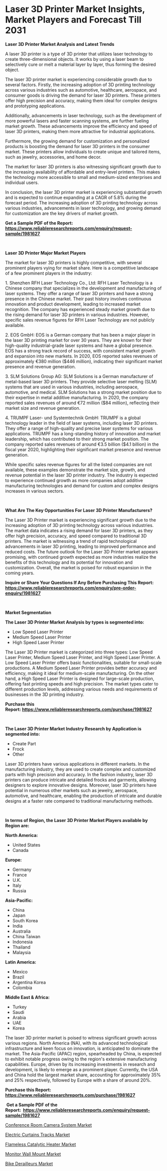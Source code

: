 <p><h1>Laser 3D Printer Market Insights, Market Players and Forecast Till 2031</h1></p><p><strong>Laser 3D Printer Market Analysis and Latest Trends</strong></p>
<p><p>A laser 3D printer is a type of 3D printer that utilizes laser technology to create three-dimensional objects. It works by using a laser beam to selectively cure or melt a material layer by layer, thus forming the desired object.</p><p>The laser 3D printer market is experiencing considerable growth due to several factors. Firstly, the increasing adoption of 3D printing technology across various industries such as automotive, healthcare, aerospace, and consumer goods is driving the demand for laser 3D printers. These printers offer high precision and accuracy, making them ideal for complex designs and prototyping applications.</p><p>Additionally, advancements in laser technology, such as the development of more powerful lasers and faster scanning systems, are further fueling market growth. These advancements improve the efficiency and speed of laser 3D printers, making them more attractive for industrial applications.</p><p>Furthermore, the growing demand for customization and personalized products is boosting the demand for laser 3D printers in the consumer market. These printers allow individuals to create unique and tailored items, such as jewelry, accessories, and home decor.</p><p>The market for laser 3D printers is also witnessing significant growth due to the increasing availability of affordable and entry-level printers. This makes the technology more accessible to small and medium-sized enterprises and individual users.</p><p>In conclusion, the laser 3D printer market is experiencing substantial growth and is expected to continue expanding at a CAGR of 5.8% during the forecast period. The increasing adoption of 3D printing technology across various industries, advancements in laser technology, and growing demand for customization are the key drivers of market growth.</p></p>
<p><strong>Get a Sample PDF of the Report:&nbsp; <a href="https://www.reliableresearchreports.com/enquiry/request-sample/1981627">https://www.reliableresearchreports.com/enquiry/request-sample/1981627</a></strong></p>
<p>&nbsp;</p>
<p><strong>Laser 3D Printer Major Market Players</strong></p>
<p><p>The market for laser 3D printers is highly competitive, with several prominent players vying for market share. Here is a competitive landscape of a few prominent players in the industry:</p><p>1. Shenzhen RFH Laser Technology Co., Ltd: RFH Laser Technology is a Chinese company that specializes in the development and manufacturing of laser systems. They offer a range of laser 3D printers and have a strong presence in the Chinese market. Their past history involves continuous innovation and product development, leading to increased market recognition. The company has experienced steady market growth due to the rising demand for laser 3D printers in various industries. However, specific sales revenue figures for RFH Laser Technology are not publicly available.</p><p>2. EOS GmbH: EOS is a German company that has been a major player in the laser 3D printing market for over 30 years. They are known for their high-quality industrial-grade laser systems and have a global presence. EOS has a strong track record of success, with consistent market growth and expansion into new markets. In 2020, EOS reported sales revenues of approximately €380 million ($446 million), indicating their significant market presence and revenue generation.</p><p>3. SLM Solutions Group AG: SLM Solutions is a German manufacturer of metal-based laser 3D printers. They provide selective laser melting (SLM) systems that are used in various industries, including aerospace, automotive, and medical. SLM Solutions has a strong market position due to their expertise in metal additive manufacturing. In 2020, the company reported sales revenues of around €72 million ($84 million), reflecting their market size and revenue generation.</p><p>4. TRUMPF Laser- und Systemtechnik GmbH: TRUMPF is a global technology leader in the field of laser systems, including laser 3D printers. They offer a range of high-quality and precise laser systems for various applications. TRUMPF has a long-standing history of innovation and market leadership, which has contributed to their strong market position. The company reported sales revenues of around €3.5 billion ($4.1 billion) in the fiscal year 2020, highlighting their significant market presence and revenue generation.</p><p>While specific sales revenue figures for all the listed companies are not available, these examples demonstrate the market size, growth, and revenue potential in the laser 3D printer industry. The industry is expected to experience continued growth as more companies adopt additive manufacturing technologies and demand for custom and complex designs increases in various sectors.</p></p>
<p>&nbsp;</p>
<p><strong>What Are The Key Opportunities For Laser 3D Printer Manufacturers?</strong></p>
<p><p>The Laser 3D Printer market is experiencing significant growth due to the increasing adoption of 3D printing technology across various industries. The market data indicates a rising demand for laser 3D printers, as they offer high precision, accuracy, and speed compared to traditional 3D printers. The market is witnessing a trend of rapid technological advancements in laser 3D printing, leading to improved performance and reduced costs. The future outlook for the Laser 3D Printer market appears promising, with continued growth expected as more industries realize the benefits of this technology and its potential for innovation and customization. Overall, the market is poised for robust expansion in the coming years.</p></p>
<p><strong>Inquire or Share Your Questions If Any Before Purchasing This Report: <a href="https://www.reliableresearchreports.com/enquiry/pre-order-enquiry/1981627">https://www.reliableresearchreports.com/enquiry/pre-order-enquiry/1981627</a></strong></p>
<p>&nbsp;</p>
<p><strong>Market Segmentation</strong></p>
<p><strong>The Laser 3D Printer Market Analysis by types is segmented into:</strong></p>
<p><ul><li>Low Speed Laser Printer</li><li>Medium Speed Laser Printer</li><li>High Speed Laser Printer</li></ul></p>
<p><p>The Laser 3D Printer market is categorized into three types: Low Speed Laser Printer, Medium Speed Laser Printer, and High Speed Laser Printer. A Low Speed Laser Printer offers basic functionalities, suitable for small-scale productions. A Medium Speed Laser Printer provides better accuracy and efficiency, making it ideal for medium-scale manufacturing. On the other hand, a High Speed Laser Printer is designed for large-scale production, offering fast printing speeds and high precision. The market types cater to different production levels, addressing various needs and requirements of businesses in the 3D printing industry.</p></p>
<p><strong>Purchase this Report:&nbsp;<a href="https://www.reliableresearchreports.com/purchase/1981627">https://www.reliableresearchreports.com/purchase/1981627</a></strong></p>
<p>&nbsp;</p>
<p><strong>The Laser 3D Printer Market Industry Research by Application is segmented into:</strong></p>
<p><ul><li>Create Part</li><li>Frock</li><li>Other</li></ul></p>
<p><p>Laser 3D printers have various applications in different markets. In the manufacturing industry, they are used to create complex and customized parts with high precision and accuracy. In the fashion industry, laser 3D printers can produce intricate and detailed frocks and garments, allowing designers to explore innovative designs. Moreover, laser 3D printers have potential in numerous other markets such as jewelry, aerospace, automotive, and healthcare, enabling the production of intricate and durable designs at a faster rate compared to traditional manufacturing methods.</p></p>
<p>&nbsp;</p>
<p><strong>In terms of Region, the Laser 3D Printer Market Players available by Region are:</strong></p>
<p>
    <p> <strong> North America: </strong>
        <ul>
            <li>United States</li>
            <li>Canada</li>
        </ul>
        </p> 
    <p> <strong> Europe: </strong>
        <ul>
            <li>Germany</li>
            <li>France</li>
            <li>U.K.</li>
            <li>Italy</li>
            <li>Russia</li>
        </ul>
        </p> 
    <p> <strong> Asia-Pacific: </strong>
        <ul>
            <li>China</li>
            <li>Japan</li>
            <li>South Korea</li>
            <li>India</li>
            <li>Australia</li>
            <li>China Taiwan</li>
            <li>Indonesia</li>
            <li>Thailand</li>
            <li>Malaysia</li>
        </ul>
        </p> 
    <p> <strong> Latin America: </strong>
        <ul>
            <li>Mexico</li>
            <li>Brazil</li>
            <li>Argentina Korea</li>
            <li>Colombia</li>
        </ul>
        </p> 
    <p> <strong> Middle East & Africa: </strong>
        <ul>
            <li>Turkey</li>
            <li>Saudi</li>
            <li>Arabia</li>
            <li>UAE</li>
            <li>Korea</li>
        </ul>
    </p>
    </p>
<p><p>The laser 3D printer market is poised to witness significant growth across various regions. North America (NA), with its advanced technological infrastructure and keen focus on innovation, is anticipated to dominate the market. The Asia-Pacific (APAC) region, spearheaded by China, is expected to exhibit notable progress owing to the region's extensive manufacturing capabilities. Europe, driven by its increasing investments in research and development, is likely to emerge as a prominent player. Currently, the USA and China hold the largest market share, accounting for approximately 35% and 25% respectively, followed by Europe with a share of around 20%.</p></p>
<p><strong>Purchase this Report: <a href="https://www.reliableresearchreports.com/purchase/1981627">https://www.reliableresearchreports.com/purchase/1981627</a></strong></p>
<p>&nbsp;<strong>Get a Sample PDF of the Report:&nbsp;&nbsp;<a href="https://www.reliableresearchreports.com/enquiry/request-sample/1981627">https://www.reliableresearchreports.com/enquiry/request-sample/1981627</a></strong></p>
<p><strong></strong></p>
<p><p><a href="https://github.com/mohamedbakry57/Market-Research-Report-List-1/blob/main/conference-room-camera-system-market.md">Conference Room Camera System Market</a></p><p><a href="https://github.com/sougarounis/Market-Research-Report-List-1/blob/main/electric-curtains-tracks-market.md">Electric Curtains Tracks Market</a></p><p><a href="https://github.com/angelajermaine/Market-Research-Report-List-1/blob/main/flameless-catalytic-heater-market.md">Flameless Catalytic Heater Market</a></p><p><a href="https://github.com/laholand/Market-Research-Report-List-1/blob/main/monitor-wall-mount-market.md">Monitor Wall Mount Market</a></p><p><a href="https://github.com/bmorecock/Market-Research-Report-List-1/blob/main/bike-derailleurs-market.md">Bike Derailleurs Market</a></p></p>